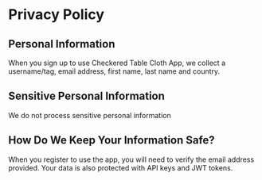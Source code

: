 # Privacy Policy

## Personal Information
When you sign up to use Checkered Table Cloth App, we collect a username/tag, email address, first name, last name and country.

## Sensitive Personal Information
We do not process sensitive personal information

## How Do We Keep Your Information Safe? 
When you register to use the app, you will need to verify the email address provided.  Your data is also protected with API keys and JWT tokens.
